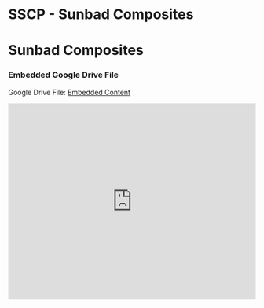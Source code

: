 # SSCP - Sunbad Composites

# Sunbad Composites

[](https://drive.google.com/folderview?id=1_7jikqxeWmMAksAHX54r8UpN08AEhjxz)

### Embedded Google Drive File

Google Drive File: [Embedded Content](https://drive.google.com/embeddedfolderview?id=1_7jikqxeWmMAksAHX54r8UpN08AEhjxz#list)

<iframe width="100%" height="400" src="https://drive.google.com/embeddedfolderview?id=1_7jikqxeWmMAksAHX54r8UpN08AEhjxz#list" frameborder="0"></iframe>

